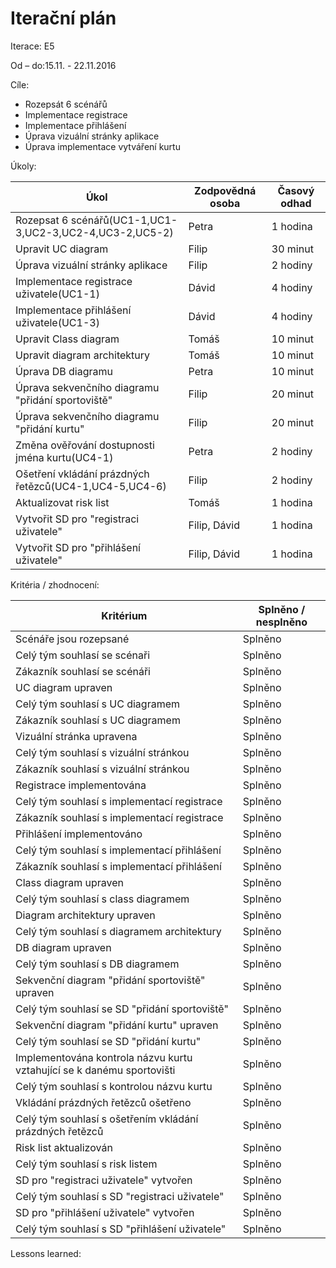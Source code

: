 <h1>Iterační plán</h1>
Iterace:  E5

Od – do:15.11. - 22.11.2016


Cíle:
- Rozepsát 6 scénářů
- Implementace registrace
- Implementace přihlášení
- Úprava vizuální stránky aplikace
- Úprava implementace vytváření kurtu

Úkoly:

|Úkol|	Zodpovědná osoba|	Časový odhad|
|---|---|---|
|Rozepsat 6 scénářů(UC1-1,UC1-3,UC2-3,UC2-4,UC3-2,UC5-2)|Petra|1 hodina|
|Upravit UC diagram|Filip|30 minut|
|Úprava vizuální stránky aplikace|Filip|2 hodiny|
|Implementace registrace uživatele(UC1-1)|Dávid| 4 hodiny|
|Implementace přihlášení uživatele(UC1-3)|Dávid| 4 hodiny|
|Upravit Class diagram|Tomáš|10 minut|
|Upravit diagram architektury|Tomáš|10 minut|
|Úprava DB diagramu|Petra|10 minut|
|Úprava sekvenčního diagramu "přidání sportoviště"|Filip|20 minut|
|Úprava sekvenčního diagramu "přidání kurtu"|Filip|20 minut|
|Změna ověřování dostupnosti jména kurtu(UC4-1)|Petra|2 hodiny|
|Ošetření vkládání prázdných řetězců(UC4-1,UC4-5,UC4-6)|Filip|2 hodiny|
|Aktualizovat risk list|Tomáš|1 hodina|
|Vytvořit SD pro "registraci uživatele"|Filip, Dávid|1 hodina|
|Vytvořit SD pro "přihlášení uživatele"|Filip, Dávid|1 hodina|


Kritéria / zhodnocení:

|Kritérium	|Splněno / nesplněno|
|---|---|
|Scénáře jsou rozepsané|Splněno|
|Celý tým souhlasí se scénaři|Splněno|
|Zákazník souhlasí se scénáři|Splněno|
|UC diagram upraven|Splněno|
|Celý tým souhlasí s UC diagramem|Splněno|
|Zákazník souhlasí s UC diagramem|Splněno|
|Vizuální stránka upravena|Splněno|
|Celý tým souhlasí s vizuální stránkou|Splněno|
|Zákazník souhlasí s vizuální stránkou|Splněno|
|Registrace implementována|Splněno|
|Celý tým souhlasí s implementací registrace|Splněno|
|Zákazník souhlasí s implementací registrace|Splněno|
|Přihlášení implementováno|Splněno|
|Celý tým souhlasí s implementací přihlášení|Splněno|
|Zákazník souhlasí s implementací přihlášení|Splněno|
|Class diagram upraven|Splněno|
|Celý tým souhlasí s class diagramem|Splněno|
|Diagram architektury upraven|Splněno|
|Celý tým souhlasí s diagramem architektury|Splněno|
|DB diagram upraven|Splněno|
|Celý tým souhlasí s DB diagramem|Splněno|
|Sekvenční diagram "přidání sportoviště" upraven|Splněno|
|Celý tým souhlasí se SD "přidání sportoviště"|Splněno|
|Sekvenční diagram "přidání kurtu" upraven|Splněno|
|Celý tým souhlasí se SD "přidání kurtu"|Splněno|
|Implementována kontrola názvu kurtu vztahující se k danému sportovišti|Splněno|
|Celý tým souhlasí s kontrolou názvu kurtu|Splněno|
|Vkládání prázdných řetězců ošetřeno|Splněno|
|Celý tým souhlasí s ošetřením vkládání prázdných řetězců|Splněno|
|Risk list aktualizován|Splněno|
|Celý tým souhlasí s risk listem|Splněno|
|SD pro "registraci uživatele" vytvořen|Splněno|
|Celý tým souhlasí s SD "registraci uživatele"|Splněno|
|SD pro "přihlášení uživatele" vytvořen|Splněno|
|Celý tým souhlasí s SD "přihlášení uživatele"|Splněno|



Lessons learned:
